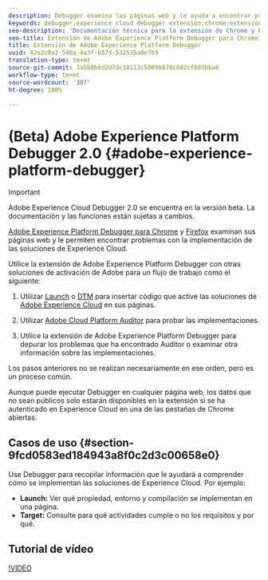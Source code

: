 ```yaml
---
description: Debugger examina las páginas web y le ayuda a encontrar problemas con la implementación de las soluciones de Experience Cloud
keywords: debugger;experience cloud debugger extension;chrome;extension
seo-description: 'Documentación técnica para la extensión de Chrome y Firefox de Adobe Experience Cloud Debugger 2.0: Examine sus páginas web y comprenda los problemas con las implementaciones de la solución de Experience Cloud'
seo-title: Extensión de Adobe Experience Platform Debugger para Chrome y Firefox
title: Extensión de Adobe Experience Platform Debugger
uuid: 42e2c8a2-548a-4a3f-b57d-532535a0e7b9
translation-type: tm+mt
source-git-commit: 3a5b0b6d2d7dc18113c5909b878c882cf803bba6
workflow-type: tm+mt
source-wordcount: '307'
ht-degree: 100%

---
```



# (Beta) Adobe Experience Platform Debugger 2.0 {#adobe-experience-platform-debugger}

>[!IMPORTANT]
>
>Adobe Experience Cloud Debugger 2.0 se encuentra en la versión beta. La documentación y las funciones están sujetas a cambios.

[Adobe Experience Platform Debugger para Chrome](https://chrome.google.com/webstore/detail/adobe-experience-cloud-de/ocdmogmohccmeicdhlhhgepeaijenapj) y [Firefox](https://addons.mozilla.org/es/firefox/addon/adobe-experience-platform-dbg/) examinan sus páginas web y le permiten encontrar problemas con la implementación de las soluciones de Experience Cloud.

Utilice la extensión de Adobe Experience Platform Debugger con otras soluciones de activación de Adobe para un flujo de trabajo como el siguiente:

1. Utilizar [Launch](https://docs.adobe.com/content/help/es-ES/launch/using/overview.html) o [DTM](https://docs.adobe.com/content/help/es-ES/dtm/using/dtm-home.html) para insertar código que active las soluciones de [Adobe Experience Cloud](https://docs.adobe.com/content/help/es-ES/core-services/interface/experience-cloud.html) en sus páginas.

1. Utilizar [Adobe Cloud Platform Auditor](https://experiencecloud.adobe.com/resources/help/en_US/auditor/) para probar las implementaciones.
1. Utilice la extensión de Adobe Experience Platform Debugger para depurar los problemas que ha encontrado Auditor o examinar otra información sobre las implementaciones.

Los pasos anteriores no se realizan necesariamente en ese orden, pero es un proceso común.

Aunque puede ejecutar Debugger en cualquier página web, los datos que no sean públicos solo estarán disponibles en la extensión si se ha autenticado en Experience Cloud en una de las pestañas de Chrome abiertas.

## Casos de uso {#section-9fcd0583ed184943a8f0c2d3c00658e0}

Use Debugger para recopilar información que le ayudará a comprender cómo se implementan las soluciones de Experience Cloud. Por ejemplo:

* **Launch:** Ver qué propiedad, entorno y compilación se implementan en una página.
* **Target:** Consulte para qué actividades cumple o no los requisitos y por qué.

## Tutorial de vídeo

[!VIDEO](https://video.tv.adobe.com/v/32156?quality=12&learn=on)
